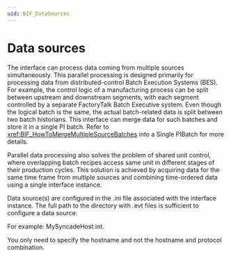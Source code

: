 ```yaml
---
uid: BIF_DataSources
---
```


# Data sources

<!-- Customized for Factory Talk -->

The interface can process data coming from multiple sources simultaneously. This parallel processing is designed primarily for processing data from distributed-control Batch Execution Systems (BES). For example, the control logic of a manufacturing process can be split between upstream and downstream segments, with each segment controlled by a separate FactoryTalk Batch Executive system. Even though the logical batch is the same, the actual batch-related data is split between two batch historians. This interface can merge data for such batches and store it in a single PI batch. Refer to <xref:BIF_HowToMergeMultipleSourceBatches> into a Single PIBatch for more details.

Parallel data processing also solves the problem of shared unit control, where overlapping batch recipes access same unit in different stages of their production cycles. This solution is achieved by acquiring data for the same time frame from multiple sources and combining time-ordered data using a single interface instance.

Data source(s) are configured in the .ini file associated with the interface instance. The full path to the directory with .evt files is sufficient to configure a data source.

For example: MySyncadeHost.int.
    
You only need to specify the hostname and not the hostname and protocol combination.
